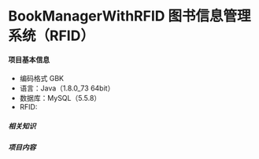 # BookManagerWithRFID 图书信息管理系统（RFID）
#### 项目基本信息
* 编码格式 GBK
* 语言：Java（1.8.0_73 64bit）
* 数据库：MySQL（5.5.8）
* RFID:

##### 相关知识

##### 项目内容
